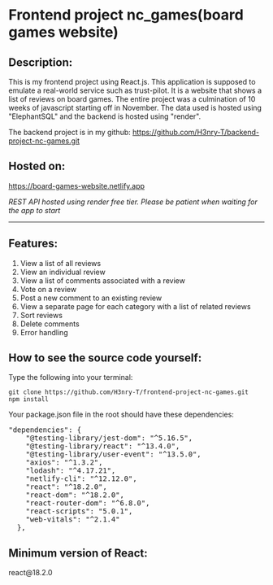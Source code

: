 <h1>Frontend project nc_games(board games website)</h1>

<h2>Description:</h2>
<p>This is my frontend project using React.js. This application is supposed to emulate a real-world service such as trust-pilot. It is a website that shows a list of reviews on board games. The entire project was a culmination of 10 weeks of javascript starting off in November. The data used is hosted using "ElephantSQL" and the backend is hosted using "render".</p> 
<p>The backend project is in my github: <a href="https://github.com/H3nry-T/backend-project-nc-games.git">https://github.com/H3nry-T/backend-project-nc-games.git</a></p>

<h2>Hosted on:</h2><a href="https://board-games-website.netlify.app">https://board-games-website.netlify.app</a>

<i>REST API hosted using render free tier. Please be patient when waiting for the app to start</i>

<hr></hr>

<h2>Features:</h2>
<ol>
    <li>View a list of all reviews</li>
    <li>View an individual review</li>
    <li>View a list of comments associated with a review</li>
    <li>Vote on a review</li>
    <li>Post a new comment to an existing review</li>
    <li>View a separate page for each category with a list of related reviews</li>
    <li>Sort reviews</li>
    <li>Delete comments</li>
    <li>Error handling</li>
</ol>

<h2>How to see the source code yourself:</h2>
<p>Type the following into your terminal:</p>
<code>git clone https://github.com/H3nry-T/frontend-project-nc-games.git</code>
<code style="display: block;">npm install</code>

<p>Your package.json file in the root should have these dependencies:</p>
<pre>"dependencies": {
    "@testing-library/jest-dom": "^5.16.5",
    "@testing-library/react": "^13.4.0",
    "@testing-library/user-event": "^13.5.0",
    "axios": "^1.3.2",
    "lodash": "^4.17.21",
    "netlify-cli": "^12.12.0",
    "react": "^18.2.0",
    "react-dom": "^18.2.0",
    "react-router-dom": "^6.8.0",
    "react-scripts": "5.0.1",
    "web-vitals": "^2.1.4"
  },</pre>

<h2>Minimum version of React:</h2>

<p>react@18.2.0</p>
